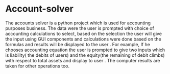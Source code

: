 # Account-solver
The accounts solver is a python project which is used for accounting purposes business. The data were the user is prompted with choice of accounting calculations to select, based on the selection the user will give the input using GUI components and calculations were done based on the formulas and results will be displayed to the user . For example, If he chooses accounting equation the user is prompted to give two inputs which is liability( the debits of users) and the equity(the remaining of debit climbs) with respect to total assets and display to user . The computer results are taken for other operations too.
